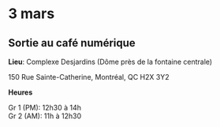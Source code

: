 # 3 mars
## 

## Sortie au café numérique
**Lieu**: Complexe Desjardins (Dôme près de la fontaine centrale)    

150 Rue Sainte-Catherine, Montréal, QC H2X 3Y2    

**Heures**    

Gr 1 (PM): 12h30 à 14h    
Gr 2 (AM): 11h à 12h30

